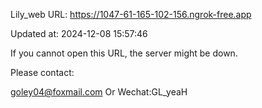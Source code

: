 Lily_web URL: https://1047-61-165-102-156.ngrok-free.app

Updated at: 2024-12-08 15:57:46

If you cannot open this URL, the server might be down.

Please contact: 

goley04@foxmail.com Or Wechat:GL_yeaH